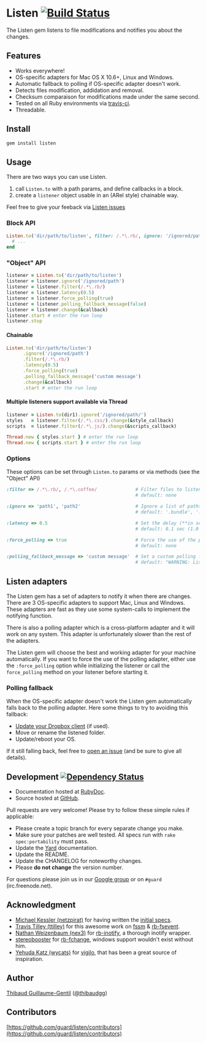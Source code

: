 # Listen [![Build Status](https://secure.travis-ci.org/guard/listen.png?branch=master)](http://travis-ci.org/guard/listen)

The Listen gem listens to file modifications and notifies you about the changes.

## Features

* Works everywhere!
* OS-specific adapters for Mac OS X 10.6+, Linux and Windows.
* Automatic fallback to polling if OS-specific adapter doesn't work.
* Detects files modification, addidation and removal.
* Checksum comparaison for modifications made under the same second.
* Tested on all Ruby environments via [travis-ci](http://travis-ci.org/guard/listen).
* Threadable.

## Install

``` bash
gem install listen
```

## Usage

There are two ways you can use Listen.

1. call `Listen.to` with a path params, and define callbacks in a block.
2. create a `listener` object usable in an (ARel style) chainable way.

Feel free to give your feeback via [Listen issues](https://github.com/guard/listener/issues)

### Block API

``` ruby
Listen.to('dir/path/to/listen', filter: /.*\.rb/, ignore: '/ignored/path') do |modified, added, removed|
  # ...
end
```

### "Object" API

``` ruby
listener = Listen.to('dir/path/to/listen')
listener = listener.ignore('/ignored/path')
listener = listener.filter(/.*\.rb/)
listener = listener.latency(0.5)
listener = listener.force_polling(true)
listener = listener.polling_fallback_message(false)
listener = listener.change(&callback)
listener.start # enter the run loop
listener.stop
```

#### Chainable

``` ruby
Listen.to('dir/path/to/listen')
      .ignore('/ignored/path')
      .filter(/.*\.rb/)
      .latency(0.5)
      .force_polling(true)
      .polling_fallback_message('custom message')
      .change(&callback)
      .start # enter the run loop
```

#### Multiple listeners support available via Thread

``` ruby
listener = Listen.to(dir1).ignore('/ignored/path/')
styles   = listener.filter(/.*\.css/).change(&style_callback)
scripts  = listener.filter(/.*\.js/).change(&scripts_callback)

Thread.new { styles.start } # enter the run loop
Thread.new { scripts.start } # enter the run loop
```

### Options

These options can be set through `Listen.to` params or via methods (see the "Object" API)

```ruby
:filter => /.*\.rb/, /.*\.coffee/              # Filter files to listen to via a regexps list.
                                               # default: none

:ignore => 'path1', 'path2'                    # Ignore a list of paths (root directory or sub-dir)
                                               # default: '.bundle', '.git', '.DS_Store', 'log', 'tmp', 'vendor'

:latency => 0.5                                # Set the delay (**in seconds**) between checking for changes
                                               # default: 0.1 sec (1.0 sec for polling)

:force_polling => true                         # Force the use of the polling adapter
                                               # default: none

:polling_fallback_message => 'custom message'  # Set a custom polling fallback message (or disable it with `false`)
                                               # default: "WARNING: Listen fallen back to polling, learn more at https://github.com/guard/listen."
```

## Listen adapters

The Listen gem has a set of adapters to notify it when there are changes.
There are 3 OS-specific adapters to support Mac, Linux and Windows. These adapters are fast
as they use some system-calls to implement the notifying function.

There is also a polling adapter which is a cross-platform adapter and it will
work on any system. This adapter is unfortunately slower than the rest of the adapters.

The Listen gem will choose the best and working adapter for your machine automatically. If you
want to force the use of the polling adapter, either use the `:force_polling` option
while initializing the listener or call the `force_polling` method on your listener
before starting it.

### Polling fallback
<a id="fallback"/>

When the OS-specific adapter doesn't work the Listen gem automatically falls back to the polling adapter.
Here some things to try to avoiding this fallback:

* [Update your Dropbox client](http://www.dropbox.com/downloading) (if used).
* Move or rename the listened folder.
* Update/reboot your OS.

If it still falling back, feel free to [open an issue](https://github.com/guard/listen/issues/new) (and be sure to give all details).

## Development [![Dependency Status](https://gemnasium.com/guard/listen.png?branch=master)](https://gemnasium.com/guard/listen)

* Documentation hosted at [RubyDoc](http://rubydoc.info/github/guard/listen/master/frames).
* Source hosted at [GitHub](https://github.com/guard/listen).

Pull requests are very welcome! Please try to follow these simple rules if applicable:

* Please create a topic branch for every separate change you make.
* Make sure your patches are well tested. All specs run with `rake spec:portability` must pass.
* Update the [Yard](http://yardoc.org/) documentation.
* Update the README.
* Update the CHANGELOG for noteworthy changes.
* Please **do not change** the version number.

For questions please join us in our [Google group](http://groups.google.com/group/guard-dev) or on
`#guard` (irc.freenode.net).

## Acknowledgment

* [Michael Kessler (netzpirat)][] for having written the [initial specs](https://github.com/guard/listen/commit/1e457b13b1bb8a25d2240428ce5ed488bafbed1f).
* [Travis Tilley (ttilley)][] for this awesome work on [fssm][] & [rb-fsevent][].
* [Nathan Weizenbaum (nex3)][] for [rb-inotify][], a thorough inotify wrapper.
* [stereobooster][] for [rb-fchange][], windows support wouldn't exist without him.
* [Yehuda Katz (wycats)][] for [vigilo][], that has been a great source of inspiration.

## Author

[Thibaud Guillaume-Gentil][] ([@thibaudgg](http://twitter.com/thibaudgg))

## Contributors

[https://github.com/guard/listen/contributors](https://github.com/guard/listen/contributors)

[Thibaud Guillaume-Gentil]: https://github.com/thibaudgg
[Michael Kessler (netzpirat)]: https://github.com/netzpirat
[Travis Tilley (ttilley)]: https://github.com/ttilley
[fssm]: https://github.com/ttilley/fssm
[rb-fsevent]: https://github.com/thibaudgg/rb-fsevent
[Nathan Weizenbaum (nex3)]: https://github.com/nex3
[rb-inotify]: https://github.com/nex3/rb-inotify
[stereobooster]: https://github.com/stereobooster
[rb-fchange]: https://github.com/stereobooster/rb-fchange
[Yehuda Katz (wycats)]: https://github.com/wycats
[vigilo]: https://github.com/wycats/vigilo
